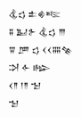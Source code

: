 <div class='block'>
<div class='line'>𒆬𒌓 𒉺𒄯𒌈</div>
<div class='line'>𒐉 𒆏𒉿 𒆬𒌓 𒐈</div>
<div class='line'>𒐊 𒂆 𒌓 𒌋𒌋𒐍𒆚</div>
<div class='line'>𒋫 𒅆 𒈗</div>
<div class='line'>𒌋𒈫 𒁹𒈫 𒈠</div>
<div class='line'>𒈠</div>
</div>